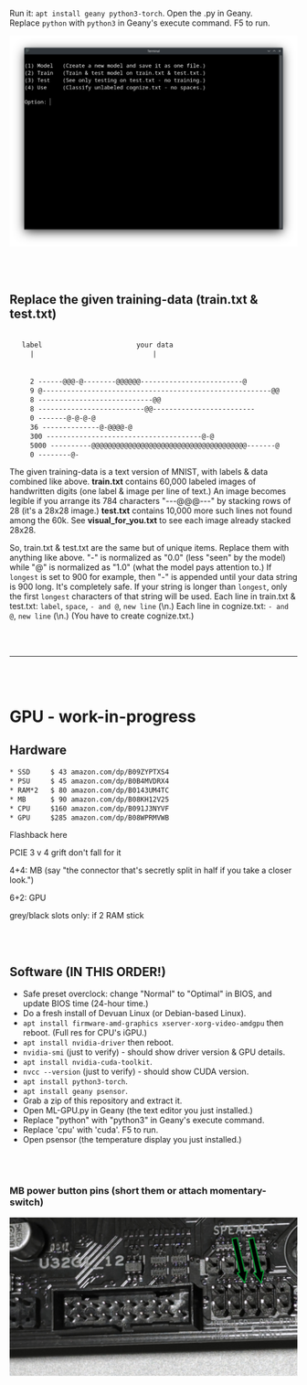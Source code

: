 Run it: ```apt install geany python3-torch```. Open the .py in Geany.<br>
Replace ```python``` with ```python3``` in Geany's execute command. F5 to run.

<p align="center">
  <img src="https://raw.githubusercontent.com/compromise-evident/ML/refs/heads/main/Other/Terminal_4e4abe173a64d076364fff6df84783f0.png">
</p>

<br>
<br>

## Replace the given training-data (train.txt & test.txt)

```text

   label                       your data
     |                             |


     2 ------@@@-@--------@@@@@@-------------------------@
     9 @--------------------------------------------------------@@
     8 ----------------------------@@
     8 --------------------------@@-------------------------
     0 -------@-@-@-@
     36 --------------@-@@@@-@
     300 --------------------------------------@-@
     5000 ----------@@@@@@@@@@@@@@@@@@@@@@@@@@@@@@@@@@@@@@-------@
     0 --------@-

```

The given training-data is a text version of MNIST, with labels & data combined like above.
**train.txt** contains 60,000 labeled images of handwritten digits
(one label & image per line of text.) An image becomes legible if you arrange
its 784 characters "---@@@---" by stacking rows of 28 (it's a 28x28 image.)
**test.txt** contains 10,000 more such lines not found among the 60k.
See **visual_for_you.txt** to see each image
already stacked 28x28.

So, train.txt & test.txt are the same but of unique items.
Replace them with anything like above.
"-" is normalized as "0.0" (less "seen" by the model)
while "@" is normalized as "1.0" (what the model pays attention to.)
If ```longest``` is set to 900 for example,
then "-" is appended until your data string is 900 long.
It's completely safe. If your string is longer than ```longest```,
only the first ```longest``` characters of that string will be used.
Each line in train.txt & test.txt: ```label```, ```space```, ```- and @```, ```new line``` (\n.)
Each line in cognize.txt: ```- and @```, ```new line``` (\n.)
(You have to create cognize.txt.)

<br>
<br>

--------------------------------------------------------

<br>
<br>

# GPU - work-in-progress

## Hardware

```text
* SSD     $ 43 amazon.com/dp/B09ZYPTXS4
* PSU     $ 45 amazon.com/dp/B0B4MVDRX4
* RAM*2   $ 80 amazon.com/dp/B0143UM4TC
* MB      $ 90 amazon.com/dp/B08KH12V25
* CPU     $160 amazon.com/dp/B091J3NYVF
* GPU     $285 amazon.com/dp/B08WPRMVWB
```

Flashback here

PCIE 3 v 4 grift don't fall for it

4+4: MB  (say "the connector that's secretly split in half if you take a closer look.")

6+2: GPU

grey/black slots only: if 2 RAM stick

<br>
<br>

## Software (IN THIS ORDER!)

* Safe preset overclock: change "Normal" to "Optimal" in BIOS, and update BIOS time (24-hour time.)
* Do a fresh install of Devuan Linux (or Debian-based Linux).
* ```apt install firmware-amd-graphics xserver-xorg-video-amdgpu``` then reboot. (Full res for CPU's iGPU.)
* ```apt install nvidia-driver``` then reboot.
* ```nvidia-smi``` (just to verify) - should show driver version & GPU details.
* ```apt install nvidia-cuda-toolkit```.
* ```nvcc --version``` (just to verify) - should show CUDA version.
* ```apt install python3-torch```.
* ```apt install geany psensor```.
* Grab a zip of this repository and extract it.
* Open ML-GPU.py in Geany (the text editor you just installed.)
* Replace "python" with "python3" in Geany's execute command.
* Replace 'cpu' with 'cuda'. F5 to run.
* Open psensor (the temperature display you just installed.)

<br>
<br>

### MB power button pins (short them or attach momentary-switch)

<p align="center">
  <img src="https://raw.githubusercontent.com/compromise-evident/ML/refs/heads/main/Other/Power_button_pins.png">
</p>
